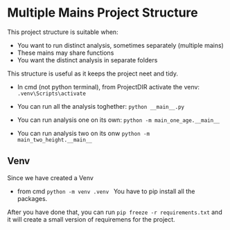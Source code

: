 # Multiple Mains Project Structure
This project structure is suitable when: 
 - You want to run distinct analysis, sometimes separately (multiple mains)
 - These mains may share functions
 - You want the distinct analysis in separate folders

 This structure is useful as it keeps the project neet and tidy.

 - In cmd (not python terminal), from ProjectDIR activate the venv: ```.venv\Scripts\activate```
 
 - You can run all the analysis toghether: ```python __main__.py```
 
 - You can run analysis one on its own: ```python -m main_one_age.__main__```

 - You can run analysis two on its onw  ```python -m main_two_height.__main__```


## Venv
Since we have created a Venv
 - from cmd ```python -m venv .venv ```
You have to pip install all the packages. 

After you have done that, you can run 
```pip freeze -r requirements.txt```
and it will create a small version of requiremens for the project. 




